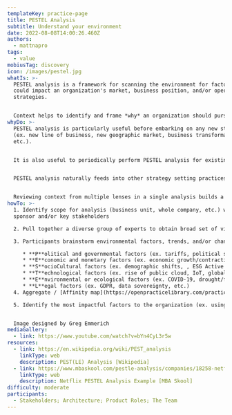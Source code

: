 ```yaml
---
templateKey: practice-page
title: PESTEL Analysis
subtitle: Understand your environment
date: 2022-08-08T14:00:26.460Z
authors:
  - mattnapro
tags:
  - value
mobiusTag: discovery
icon: /images/pestel.jpg
whatIs: >-
  PESTEL analysis is a framework for scanning the environment for factors that
  could impact an organization's market, business position, and/or operational
  strategies.


  Context helps to identify and frame *why* an organization should pursue a particular strategy.
whyDo: >-
  PESTEL analysis is particularly useful before embarking on any new strategy
  (ex. new line of business, new geographic market, business transformation,
  etc.).  


  It is also useful to periodically perform PESTEL analysis for existing business lines and/or markets.  Changes in the environment may present new opportunities (or threats!) to existing operations.


  PESTEL analysis naturally feeds into other strategy setting practices like SWOT Analysis, Five Forces Analysis, and/or [Target Outcomes](https://openpracticelibrary.com/practice/target-outcomes/).


  Reviewing context from multiple lenses in a single analysis builds a shared understanding that individuals may not understand otherwise.  (Ex. business staff understand technology trends, technical staff understand economic factors, etc.)
howTo: >-
  1. Identify scope for analysis (business unit, whole company, etc.) with a
  sponsor and/or key stakeholders

  2. Pull together a diverse group of experts to obtain broad set of viewpoints (ex. mix of business, marketing, product, operations, and technical staff)

  3. Participants brainstorm environmental factors, trends, and/or changes from the following six lenses:

     * **P**olitical and governmental factors (ex. tariffs, political stability, etc.)
     * **E**conomic and monetary factors (ex. economic growth/contraction, inflation, price sensitivity, etc.)
     * **S**ocioCultural factors (ex. demographic shifts, , ESG Active investors, etc.)
     * **T**echnological factors (ex. rise of public cloud, IoT, global connectivity, new security threats, etc.)
     * **E**nvironmental or ecological factors (ex. COVID-19, drought/flooding, etc.)
     * **L**egal factors (ex. GDPR, data sovereignty, etc.)
  4. Aggregate / [Affinity map](https://openpracticelibrary.com/practice/affinity-mapping/) similar factors.  Discuss/restate all factors to ensure all participants share understanding.

  5. Identify the most impactful factors to the organization (ex. using dot voting)


  Image designed by Greg Emmerich
mediaGallery:
  - link: https://www.youtube.com/watch?v=bYn4CyL3r5w
resources:
  - link: https://en.wikipedia.org/wiki/PEST_analysis
    linkType: web
    description: PEST(LE) Analysis [Wikipedia]
  - link: https://www.mbaskool.com/pestle-analysis/companies/18258-netflix.html
    linkType: web
    description: Netflix PESTEL Analysis Example [MBA Skool]
difficulty: moderate
participants:
  - Stakeholders; Architecture; Product Roles; The Team
---
```

